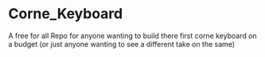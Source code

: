 # Corne_Keyboard
A free for all Repo for anyone wanting to build there first corne keyboard on a budget (or just anyone wanting to see a different take on the same)
